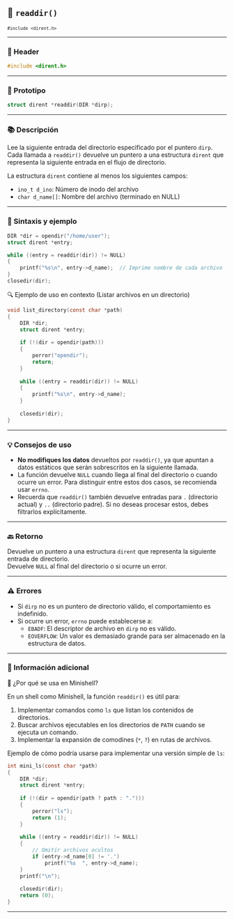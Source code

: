 ## 🧩 `readdir()`  
<small><code>#include &lt;dirent.h&gt;</code></small>

---

### 🧾 Header
```c
#include <dirent.h>
```

---

### 🧪 Prototipo
```c
struct dirent *readdir(DIR *dirp);
```

---

### 📚 Descripción
Lee la siguiente entrada del directorio especificado por el puntero `dirp`. Cada llamada a `readdir()` devuelve un puntero a una estructura `dirent` que representa la siguiente entrada en el flujo de directorio.

La estructura `dirent` contiene al menos los siguientes campos:
- `ino_t d_ino`: Número de inodo del archivo
- `char d_name[]`: Nombre del archivo (terminado en NULL)

---

### 🧰 Sintaxis y ejemplo
```c
DIR *dir = opendir("/home/user");
struct dirent *entry;

while ((entry = readdir(dir)) != NULL)
{
    printf("%s\n", entry->d_name);  // Imprime nombre de cada archivo
}
closedir(dir);
```

<summary>🔍 Ejemplo de uso en contexto (Listar archivos en un directorio)</summary>

```c
void list_directory(const char *path)
{
    DIR *dir;
    struct dirent *entry;
    
    if (!(dir = opendir(path)))
    {
        perror("opendir");
        return;
    }
    
    while ((entry = readdir(dir)) != NULL)
    {
        printf("%s\n", entry->d_name);
    }
    
    closedir(dir);
}
```

---

### 💡 Consejos de uso
- **No modifiques los datos** devueltos por `readdir()`, ya que apuntan a datos estáticos que serán sobrescritos en la siguiente llamada.
- La función devuelve `NULL` cuando llega al final del directorio o cuando ocurre un error. Para distinguir entre estos dos casos, se recomienda usar `errno`.
- Recuerda que `readdir()` también devuelve entradas para `.` (directorio actual) y `..` (directorio padre). Si no deseas procesar estos, debes filtrarlos explícitamente.

---

### 🔙 Retorno
Devuelve un puntero a una estructura `dirent` que representa la siguiente entrada de directorio.  
Devuelve `NULL` al final del directorio o si ocurre un error.

---

### ⚠️ Errores
- Si `dirp` no es un puntero de directorio válido, el comportamiento es indefinido.
- Si ocurre un error, `errno` puede establecerse a:
  - `EBADF`: El descriptor de archivo en `dirp` no es válido.
  - `EOVERFLOW`: Un valor es demasiado grande para ser almacenado en la estructura de datos.

---

### 🧭 Información adicional

<summary>📎 ¿Por qué se usa en Minishell?</summary>

En un shell como Minishell, la función `readdir()` es útil para:

1. Implementar comandos como `ls` que listan los contenidos de directorios.
2. Buscar archivos ejecutables en los directorios de `PATH` cuando se ejecuta un comando.
3. Implementar la expansión de comodines (`*`, `?`) en rutas de archivos.

Ejemplo de cómo podría usarse para implementar una versión simple de `ls`:

```c
int mini_ls(const char *path)
{
    DIR *dir;
    struct dirent *entry;
    
    if (!(dir = opendir(path ? path : ".")))
    {
        perror("ls");
        return (1);
    }
    
    while ((entry = readdir(dir)) != NULL)
    {
        // Omitir archivos ocultos
        if (entry->d_name[0] != '.')
            printf("%s  ", entry->d_name);
    }
    printf("\n");
    
    closedir(dir);
    return (0);
}
```

---